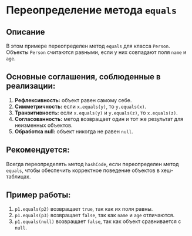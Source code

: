 # Переопределение метода `equals`

## Описание

В этом примере переопределен метод `equals` для класса `Person`. Объекты `Person` считаются равными, если у них совпадают поля `name` и `age`.  

## Основные соглашения, соблюденные в реализации:
1. **Рефлексивность:** объект равен самому себе.
2. **Симметричность:** если `x.equals(y)`, то `y.equals(x)`.
3. **Транзитивность:** если `x.equals(y)` и `y.equals(z)`, то `x.equals(z)`.
4. **Согласованность:** метод возвращает один и тот же результат для неизменных объектов.
5. **Обработка null:** объект никогда не равен `null`.

## Рекомендуется:
Всегда переопределять метод `hashCode`, если переопределен метод `equals`, чтобы обеспечить корректное поведение объектов в хеш-таблицах.

## Пример работы:
1. `p1.equals(p2)` возвращает `true`, так как их поля равны.
2. `p1.equals(p3)` возвращает `false`, так как `name` и `age` отличаются.
3. `p1.equals(null)` возвращает `false`, так как объект сравнивается с `null`.